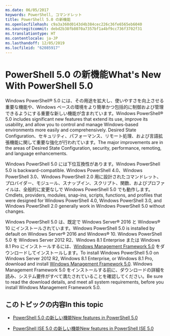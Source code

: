 ```yaml
---
ms.date: 06/05/2017
keywords: PowerShell, コマンドレット
title: PowerShell 5.0 の新機能
ms.openlocfilehash: c9a3a360d0143d4b384cec226c36fe6565eb6040
ms.sourcegitcommit: debd2b38fb8070a7357bf1a4bf9cc736f3702f31
ms.translationtype: HT
ms.contentlocale: ja-JP
ms.lasthandoff: 12/05/2019
ms.locfileid: "62085917"
---
```

# <a name="whats-new-with-powershell-50"></a><span data-ttu-id="c94b4-103">PowerShell 5.0 の新機能</span><span class="sxs-lookup"><span data-stu-id="c94b4-103">What's New With PowerShell 5.0</span></span>
<span data-ttu-id="c94b4-104">Windows PowerShell® 5.0 には、その用途を拡大し、使いやすさを向上させる重要な機能や、Windows ベースの環境をより簡単かつ包括的に制御および管理できるようにする重要な新しい機能が含まれています。</span><span class="sxs-lookup"><span data-stu-id="c94b4-104">Windows PowerShell® 5.0 includes significant new features that extend its use, improve its usability, and allow you to control and manage Windows-based environments more easily and comprehensively.</span></span>  <span data-ttu-id="c94b4-105">Desired State Configuration、セキュリティ、パフォーマンス、リモート処理、および言語拡張機能に関して重要な強化が行われています。</span><span class="sxs-lookup"><span data-stu-id="c94b4-105">The major improvements are in the areas of Desired State Configuration, security, performance, remoting, and language enhancements.</span></span>

<span data-ttu-id="c94b4-106">Windows PowerShell 5.0 には下位互換性があります。</span><span class="sxs-lookup"><span data-stu-id="c94b4-106">Windows PowerShell 5.0 is backward-compatible.</span></span> <span data-ttu-id="c94b4-107">Windows PowerShell 4.0、Windows PowerShell 3.0、Windows PowerShell 2.0 用に設計されたコマンドレット、プロバイダー、モジュール、スナップイン、スクリプト、関数、およびプロファイルは、全般的に変更なしで Windows PowerShell 5.0 でも動作します。</span><span class="sxs-lookup"><span data-stu-id="c94b4-107">Cmdlets, providers, modules, snap-ins, scripts, functions, and profiles that were designed for Windows PowerShell 4.0, Windows PowerShell 3.0, and Windows PowerShell 2.0 generally work in Windows PowerShell 5.0 without changes.</span></span>

<span data-ttu-id="c94b4-108">Windows PowerShell 5.0 は、既定で Windows Server® 2016 と Windows® 10 にインストールされています。</span><span class="sxs-lookup"><span data-stu-id="c94b4-108">Windows PowerShell 5.0 is installed by default on Windows Server® 2016 and Windows® 10.</span></span> <span data-ttu-id="c94b4-109">Windows PowerShell 5.0 を Windows Server 2012 R2、Windows 8.1 Enterprise または Windows 8.1 Pro にインストールするには、[Windows Management Framework 5.0](https://go.microsoft.com/fwlink/?linkid=830436) をダウンロードしてインストールします。</span><span class="sxs-lookup"><span data-stu-id="c94b4-109">To install Windows PowerShell 5.0 on Windows Server 2012 R2, Windows 8.1 Enterprise, or Windows 8.1 Pro, download and install [Windows Management Framework 5.0](https://go.microsoft.com/fwlink/?linkid=830436).</span></span> <span data-ttu-id="c94b4-110">Windows Management Framework 5.0 をインストールする前に、ダウンロードの詳細を読み、システム要件がすべて満たされていることを確認してください。</span><span class="sxs-lookup"><span data-stu-id="c94b4-110">Be sure to read the download details, and meet all system requirements, before you install Windows Management Framework 5.0.</span></span>

## <a name="in-this-topic"></a><span data-ttu-id="c94b4-111">このトピックの内容</span><span class="sxs-lookup"><span data-stu-id="c94b4-111">In this topic</span></span>

- [<span data-ttu-id="c94b4-112">PowerShell 5.0 の新しい機能</span><span class="sxs-lookup"><span data-stu-id="c94b4-112">New features in  PowerShell 5.0</span></span>](What-s-New-in-Windows-PowerShell-50.md)

- [<span data-ttu-id="c94b4-113">PowerShell ISE 5.0 の新しい機能</span><span class="sxs-lookup"><span data-stu-id="c94b4-113">New features in PowerShell ISE 5.0</span></span>](What-s-New-in-the-PowerShell-50-ISE.md)

<!--
- New features in Windows PowerShell 4.0

- New features in Windows PowerShell 3.0
-->
